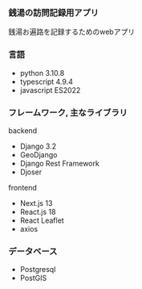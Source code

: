 ### 銭湯の訪問記録用アプリ
銭湯お遍路を記録するためのwebアプリ

### 言語
- python 3.10.8
- typescript 4.9.4
- javascript ES2022

### フレームワーク, 主なライブラリ
backend
- Django 3.2
- GeoDjango
- Django Rest Framework
- Djoser

frontend
- Next.js 13
- React.js 18
- React Leaflet
- axios

### データベース
- Postgresql
- PostGIS